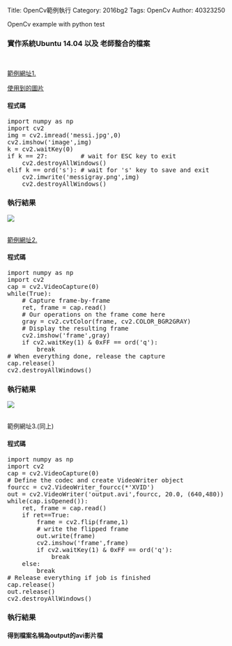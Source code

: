 Title: OpenCv範例執行
Category: 2016bg2
Tags: OpenCv 
Author: 40323250


OpenCv example with python test

<!-- PELICAN_END_SUMMARY -->

<h3>實作系統Ubuntu 14.04 以及 老師整合的檔案</h3>
</br>
<p><a href="https://opencv-python-tutroals.readthedocs.io/en/latest/py_tutorials/py_gui/py_image_display/py_image_display.html#display-image">範例網址1.</a></p>
<p><a href="https://github.com/coursemdetw/project_site/blob/gh-pages/users/picture/messi.jpg">使用到的圖片</a></p>
<h4>程式碼</h4>
<pre class="brush: bash">
import numpy as np
import cv2
img = cv2.imread('messi.jpg',0)
cv2.imshow('image',img)
k = cv2.waitKey(0)
if k == 27:         # wait for ESC key to exit
    cv2.destroyAllWindows()
elif k == ord('s'): # wait for 's' key to save and exit
    cv2.imwrite('messigray.png',img)
    cv2.destroyAllWindows()
</pre>
<h3>執行結果</h3>
<img src="http://i.imgur.com/tI55TDf.png">
</br>
</br>
<p><a href="https://opencv-python-tutroals.readthedocs.io/en/latest/py_tutorials/py_gui/py_video_display/py_video_display.html#display-video">範例網址2.</a></p>
<h4>程式碼</h4>
<pre class="brush: bash">
import numpy as np
import cv2
cap = cv2.VideoCapture(0)
while(True):
    # Capture frame-by-frame
    ret, frame = cap.read()
    # Our operations on the frame come here
    gray = cv2.cvtColor(frame, cv2.COLOR_BGR2GRAY)
    # Display the resulting frame
    cv2.imshow('frame',gray)
    if cv2.waitKey(1) & 0xFF == ord('q'):
        break
# When everything done, release the capture
cap.release()
cv2.destroyAllWindows()
</pre>
<h3>執行結果</h3>
<img src="http://i.imgur.com/MOL03LL.png">
</br>
</br>
<p>範例網址3.(同上)</p>
<h4>程式碼</h4>
<pre class="brush: bash">
import numpy as np
import cv2
cap = cv2.VideoCapture(0)
# Define the codec and create VideoWriter object
fourcc = cv2.VideoWriter_fourcc(*'XVID')
out = cv2.VideoWriter('output.avi',fourcc, 20.0, (640,480))
while(cap.isOpened()):
    ret, frame = cap.read()
    if ret==True:
        frame = cv2.flip(frame,1)
        # write the flipped frame
        out.write(frame)
        cv2.imshow('frame',frame)
        if cv2.waitKey(1) & 0xFF == ord('q'):
            break
    else:
        break
# Release everything if job is finished
cap.release()
out.release()
cv2.destroyAllWindows()
</pre>
<h3>執行結果</h3>
<h4>得到檔案名稱為output的avi影片檔</h4>
